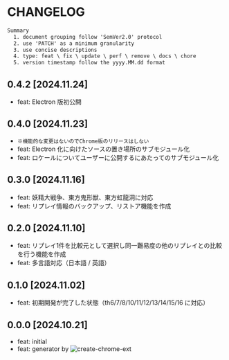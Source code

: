 # CHANGELOG

```txt
Summary
  1. document grouping follow 'SemVer2.0' protocol
  2. use 'PATCH' as a minimum granularity
  3. use concise descriptions
  4. type: feat \ fix \ update \ perf \ remove \ docs \ chore
  5. version timestamp follow the yyyy.MM.dd format
```

## 0.4.2 [2024.11.24]

- feat: Electron 版初公開

## 0.4.0 [2024.11.23]

- `※機能的な変更はないのでChrome版のリリースはしない`
- feat: Electron 化に向けたソースの置き場所のサブモジュール化
- feat: ロケールについてユーザーに公開するにあたってのサブモジュール化

## 0.3.0 [2024.11.16]

- feat: 妖精大戦争、東方鬼形獣、東方虹龍洞に対応
- feat: リプレイ情報のバックアップ、リストア機能を作成

## 0.2.0 [2024.11.10]

- feat: リプレイ1件を比較元として選択し同一難易度の他のリプレイとの比較を行う機能を作成
- feat: 多言語対応（日本語 / 英語）

## 0.1.0 [2024.11.02]

- feat: 初期開発が完了した状態（th6/7/8/10/11/12/13/14/15/16 に対応）

## 0.0.0 [2024.10.21]

- feat: initial
- feat: generator by ![create-chrome-ext](https://github.com/guocaoyi/create-chrome-ext)
